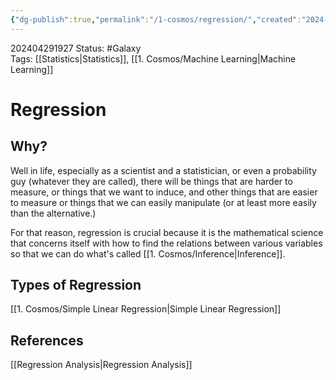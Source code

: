 ```yaml
---
{"dg-publish":true,"permalink":"/1-cosmos/regression/","created":"2024-08-31T23:47:14.128-04:00","updated":"2024-05-20T21:43:56.482-04:00"}
---
```


202404291927
Status: #Galaxy  
Tags: [[Statistics\|Statistics]], [[1. Cosmos/Machine Learning\|Machine Learning]]
# Regression
## Why?
Well in life, especially as a scientist and a statistician, or even a probability guy (whatever they are called), there will be things that are harder to measure, or things that we want to induce, and other things that are easier to measure or things that we can easily manipulate (or at least more easily than the alternative.) 

For that reason, regression is crucial because it is the mathematical science that concerns itself with how to find the relations between various variables so that we can do what's called [[1. Cosmos/Inference\|Inference]].

## Types of Regression
[[1. Cosmos/Simple Linear Regression\|Simple Linear Regression]]


## References
[[Regression Analysis\|Regression Analysis]]